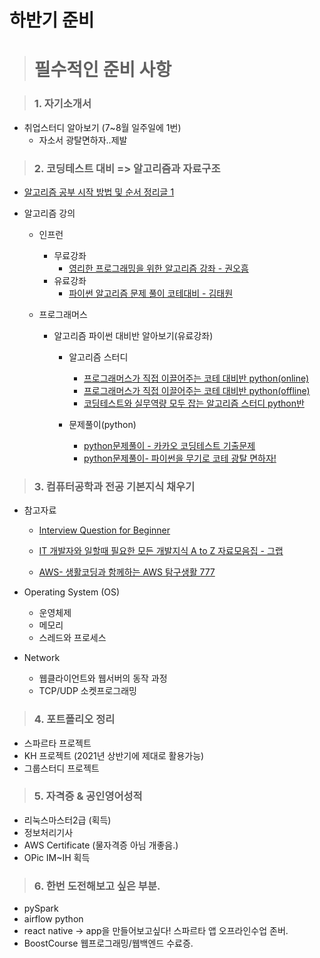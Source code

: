 # 하반기 준비

> # 필수적인 준비 사항

> ### 1. 자기소개서

- 취업스터디 알아보기 (7~8월 일주일에 1번)
  - 자소서 광탈면하자..제발


> ### 2. 코딩테스트 대비 => 알고리즘과 자료구조

- [알고리즘 공부 시작 방법 및 순서 정리글 1](https://blog.yena.io/studynote/2018/11/14/Algorithm-Basic.html)

- 알고리즘 강의
  - 인프런
    - 무료강좌
      - [영리한 프로그래밍을 위한 알고리즘 강좌 - 권오흠](https://www.inflearn.com/course/%EC%95%8C%EA%B3%A0%EB%A6%AC%EC%A6%98-%EA%B0%95%EC%A2%8C#)
    - 유료강좌
      - [파이썬 알고리즘 문제 풀이 코테대비 - 김태원](https://www.inflearn.com/course/%ED%8C%8C%EC%9D%B4%EC%8D%AC-%EC%95%8C%EA%B3%A0%EB%A6%AC%EC%A6%98-%EB%AC%B8%EC%A0%9C%ED%92%80%EC%9D%B4-%EC%BD%94%EB%94%A9%ED%85%8C%EC%8A%A4%ED%8A%B8#description)


  - 프로그래머스
    - 알고리즘 파이썬 대비반 알아보기(유료강좌)
      - 알고리즘 스터디
        - [프로그래머스가 직접 이끌어주는 코테 대비반 python(online)](https://programmers.co.kr/learn/courses/10349)
        - [프로그래머스가 직접 이끌어주는 코테 대비반 python(offline)](https://programmers.co.kr/learn/courses/10349)
        - [코딩테스트와 실무역량 모두 잡는 알고리즘 스터디 python반](https://programmers.co.kr/learn/courses/10405)

      - 문제풀이(python)
        - [python문제풀이 - 카카오 코딩테스트 기출문제](https://programmers.co.kr/learn/courses/10336)
        - [python문제풀이- 파이썬을 무기로 코테 광탈 면하자!](https://programmers.co.kr/learn/courses/9877)



> ### 3. 컴퓨터공학과 전공 기본지식 채우기

- 참고자료

  - [Interview Question for Beginner](https://github.com/loveAlakazam/Interview_Question_for_Beginner)
  - [IT 개발자와 일할때 필요한 모든 개발지식 A to Z 자료모음집 - 그랩](https://www.grabbing.me/IT-A-to-Z-By-1e1fbc981b7c4c03ac44943085ac8304)

  - [AWS- 생활코딩과 함께하는 AWS 탐구생활 777](https://pages.awscloud.com/cloud-in-life-coding-everybody-2020.html)

- Operating System (OS)
  - 운영체제
  - 메모리
  - 스레드와 프로세스

- Network
  - 웹클라이언트와 웹서버의 동작 과정
  - TCP/UDP 소켓프로그래밍


> ### 4.  포트폴리오 정리

- 스파르타 프로젝트
- KH 프로젝트 (2021년 상반기에 제대로 활용가능)
- 그룹스터디 프로젝트


> ### 5. 자격증 & 공인영어성적

- 리눅스마스터2급 (획득)
- 정보처리기사
- AWS Certificate (물자격증 아님 개좋음.)
- OPic IM~IH 획득


> ### 6. 한번 도전해보고 싶은 부분.

- pySpark
- airflow python
- react native -> app을 만들어보고싶다! 스파르타 앱 오프라인수업 존버.
- BoostCourse 웹프로그래밍/웹백엔드 수료증.
